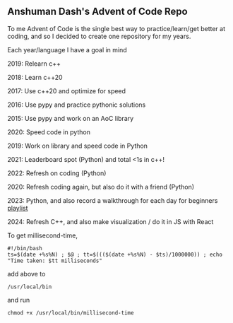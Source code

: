 ## Anshuman Dash's Advent of Code Repo
To me Advent of Code is the single best way to practice/learn/get better at coding, and so I decided to create one repository for my years.

Each year/language I have a goal in mind

2019: Relearn c++

2018: Learn c++20

2017: Use c++20 and optimize for speed

2016: Use pypy and practice pythonic solutions

2015: Use pypy and work on an AoC library

2020: Speed code in python

2019: Work on library and speed code in Python

2021: Leaderboard spot (Python) and total <1s in c++!

2022: Refresh on coding (Python)

2020: Refresh coding again, but also do it with a friend (Python)

2023: Python, and also record a walkthrough for each day for beginners [playlist](https://www.youtube.com/playlist?list=PLokNDgybC0l0suPc3Pc3WlTlLCOSbiAyd)

2024: Refresh C++, and also make visualization / do it in JS with React

To get millisecond-time,

```
#!/bin/bash
ts=$(date +%s%N) ; $@ ; tt=$((($(date +%s%N) - $ts)/1000000)) ; echo "Time taken: $tt milliseconds"
```

add above to 
```
/usr/local/bin
```
and run
```
chmod +x /usr/local/bin/millisecond-time
```
